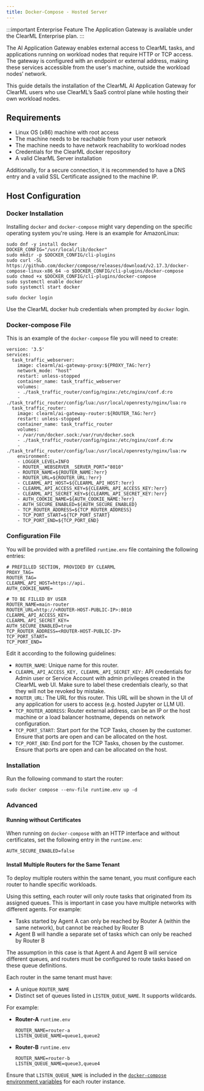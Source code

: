 ```yaml
---
title: Docker-Compose - Hosted Server
---
```


:::important Enterprise Feature 
The Application Gateway is available under the ClearML Enterprise plan. 
:::

The AI Application Gateway enables external access to ClearML tasks, and applications running on workload nodes that
require HTTP or TCP access. The gateway is configured with an endpoint or external address, making these services 
accessible from the user's machine, outside the workload nodes’ network.

This guide details the installation of the ClearML AI Application Gateway for ClearML users who use ClearML’s SaaS control 
plane while hosting their own workload nodes.

## Requirements

* Linux OS (x86) machine with root access  
* The machine needs to be reachable from your user network  
* The machine needs to have network reachability to workload nodes  
* Credentials for the ClearML docker repository  
* A valid ClearML Server installation

Additionally, for a secure connection, it is recommended to have a DNS entry and a valid SSL Certificate assigned to the machine IP.

## Host Configuration

### Docker Installation

Installing `docker` and `docker-compose` might vary depending on the specific operating system you're using. Here is an 
example for AmazonLinux:

```
sudo dnf -y install docker
DOCKER_CONFIG="/usr/local/lib/docker"
sudo mkdir -p $DOCKER_CONFIG/cli-plugins
sudo curl -SL https://github.com/docker/compose/releases/download/v2.17.3/docker-compose-linux-x86_64 -o $DOCKER_CONFIG/cli-plugins/docker-compose
sudo chmod +x $DOCKER_CONFIG/cli-plugins/docker-compose
sudo systemctl enable docker
sudo systemctl start docker
 
sudo docker login
```

Use the ClearML docker hub credentials when prompted by `docker` login.

### Docker-compose File

This is an example of the `docker-compose` file you will need to create:

```
version: '3.5'
services:
  task_traffic_webserver:
    image: clearml/ai-gateway-proxy:${PROXY_TAG:?err}
    network_mode: "host"
    restart: unless-stopped
    container_name: task_traffic_webserver
    volumes:
    - ./task_traffic_router/config/nginx:/etc/nginx/conf.d:ro
    - ./task_traffic_router/config/lua:/usr/local/openresty/nginx/lua:ro
  task_traffic_router:
    image: clearml/ai-gateway-router:${ROUTER_TAG:?err}
    restart: unless-stopped
    container_name: task_traffic_router
    volumes:
    - /var/run/docker.sock:/var/run/docker.sock
    - ./task_traffic_router/config/nginx:/etc/nginx/conf.d:rw
    - ./task_traffic_router/config/lua:/usr/local/openresty/nginx/lua:rw
    environment:
    - LOGGER_LEVEL=INFO
    - ROUTER__WEBSERVER__SERVER_PORT="8010"
    - ROUTER_NAME=${ROUTER_NAME:?err}
    - ROUTER_URL=${ROUTER_URL:?err}
    - CLEARML_API_HOST=${CLEARML_API_HOST:?err}
    - CLEARML_API_ACCESS_KEY=${CLEARML_API_ACCESS_KEY:?err}
    - CLEARML_API_SECRET_KEY=${CLEARML_API_SECRET_KEY:?err}
    - AUTH_COOKIE_NAME=${AUTH_COOKIE_NAME:?err}
    - AUTH_SECURE_ENABLED=${AUTH_SECURE_ENABLED}
    - TCP_ROUTER_ADDRESS=${TCP_ROUTER_ADDRESS}
    - TCP_PORT_START=${TCP_PORT_START}
    - TCP_PORT_END=${TCP_PORT_END}
```

### Configuration File

You will be provided with a prefilled `runtime.env` file containing the following entries:

```
# PREFILLED SECTION, PROVIDED BY CLEARML
PROXY_TAG=
ROUTER_TAG=
CLEARML_API_HOST=https://api.
AUTH_COOKIE_NAME=

# TO BE FILLED BY USER
ROUTER_NAME=main-router
ROUTER_URL=http://<ROUTER-HOST-PUBLIC-IP>:8010
CLEARML_API_ACCESS_KEY=
CLEARML_API_SECRET_KEY=
AUTH_SECURE_ENABLED=true
TCP_ROUTER_ADDRESS=<ROUTER-HOST-PUBLIC-IP>
TCP_PORT_START=
TCP_PORT_END=
```

Edit it according to the following guidelines:

* `ROUTER_NAME`: Unique name for this router.
* `CLEARML_API_ACCESS_KEY, CLEARML_API_SECRET_KEY:` API credentials for Admin user or Service Account with admin privileges 
  created in the ClearML web UI. Make sure to label these credentials clearly, so that they will not be revoked by mistake.  
* `ROUTER_URL`: The URL for this router. This URL will be shown in the UI of any application for users to access (e.g. hosted Jupyter or LLM UI).  
* `TCP_ROUTER_ADDRESS`:  Router external address, can be an IP or the host machine or a load balancer hostname, depends on network configuration.  
* `TCP_PORT_START`: Start port for the TCP Tasks, chosen by the customer. Ensure that ports are open and can be allocated on the host.  
* `TCP_PORT_END`: End port for the TCP Tasks, chosen by the customer. Ensure that ports are open and can be allocated on the host.

### Installation

Run the following command to start the router:

```
sudo docker compose --env-file runtime.env up -d
```

### Advanced

#### Running without Certificates

When running on `docker-compose` with an HTTP interface and without certificates, set the following entry in the `runtime.env`:

```
AUTH_SECURE_ENABLED=false
```

#### Install Multiple Routers for the Same Tenant

To deploy multiple routers within the same tenant, you must configure each router to handle specific workloads. 

Using this setting, each router will only route tasks that originated from its assigned queues. This 
is important in case you have multiple networks with different agents. For example:
* Tasks started by Agent A can only be reached by Router A (within the same network), but cannot be reached by Router B
* Agent B will handle a separate set of tasks which can only be reached by Router B

The assumption in this case is that Agent A and Agent B will service different queues, and routers must be configured to 
route tasks based on these queue definitions.

Each router in the same tenant must have: 
* A unique `ROUTER_NAME` 
* Distinct set of queues listed in `LISTEN_QUEUE_NAME`. It supports wildcards.

For example:
* **Router-A** `runtime.env`

  ```
  ROUTER_NAME=router-a
  LISTEN_QUEUE_NAME=queue1,queue2
  ```

* **Router-B** `runtime.env`

  ```
  ROUTER_NAME=router-b
  LISTEN_QUEUE_NAME=queue3,queue4
  ````

Ensure that `LISTEN_QUEUE_NAME` is included in the [`docker-compose` environment variables](#docker-compose-file) for each router 
instance.

